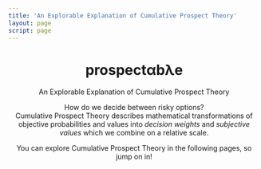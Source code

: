 ```yaml
---
title: 'An Explorable Explanation of Cumulative Prospect Theory'
layout: page
script: page
---
```


<!--lint ignore first-heading-level-->

<header class="pro-index-header">
  <hgroup class="pro-index-titles">
    <h1 class="pro-index-title">
      <span class="prospectable">prospect<span class="math-var">α</span>b<span class="math-var">λ</span>e</span>
    </h1>
    <p class="pro-index-subtitle">An Explorable Explanation of Cumulative Prospect Theory</p>
  </hgroup>
  <div class="pro-index-demo">
    <risky-task running trials="Infinity" duration="3000" iti="500"></risky-task>
  </div>
  <p class="pro-index-lead">
    How do we decide between risky options?<br>
    Cumulative Prospect Theory describes mathematical transformations of objective probabilities and
    values into <em>decision weights</em> and <em>subjective values</em> which we combine on a
    relative scale.
  </p>
  <p class="pro-index-lead">
    You can explore Cumulative Prospect Theory in the following pages, so jump on in!
  </p>
</header>
